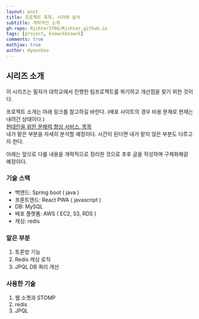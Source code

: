 ```yaml
---
layout: post
title: 프로젝트 똑똑, 시작에 앞서
subtitle: 개략적인 소개
gh-repo: Richter3766/Richter.github.io
tags: [project, knowckknowck]
comments: true
mathjax: true
author: HyeonSoo
---
```


## 시리즈 소개

이 시리즈는 필자가 대학교에서 진행한 팀프로젝트를 복기하고 개선점을 찾기 위한 것이다.

프로젝트 소개는 아래 링크를 참고하길 바란다. (배포 사이트의 경우 비용 문제로 현재는 내려간 상태이다.)<br>
[현대인을 위한 문해력 향상 서비스, 똑똑](https://github.com/KnowckknowcK)<br>
내가 맡은 부분을 자세히 분석할 예정이다. 시간이 된다면 내가 맡지 않은 부분도 다루고자 한다.

아래는 앞으로 다룰 내용을 개략적으로 정리한 것으로 추후 글을 작성하며 구체화해갈 예정이다.

### 기술 스택

- 백엔드: Spring boot ( java )
- 프론트엔드: React PWA ( javascript )
- DB: MySQL
- 배포 플랫폼: AWS ( EC2, S3, RDS )
- 캐싱: redis

### 맡은 부분

1. 토론방 기능
2. Redis 캐싱 로직
3. JPQL DB 쿼리 개선

### 사용한 기술

1. 웹 소켓과 STOMP
2. redis
3. JPQL
